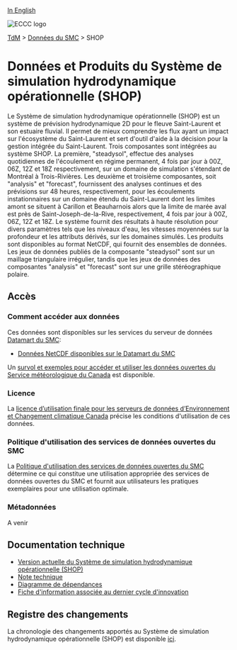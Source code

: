 [In English](readme_ohps_en.md)

![ECCC logo](../../img_eccc-logo.png)

[TdM](../../readme_fr.md) > [Données du SMC](../readme_fr.md) > SHOP

# Données et Produits du Système de simulation hydrodynamique opérationnelle (SHOP)

Le Système de simulation hydrodynamique opérationnelle (SHOP) est un système de prévision hydrodynamique 2D pour le fleuve Saint-Laurent et son estuaire fluvial. Il permet de mieux comprendre les flux ayant un impact sur l'écosystème du Saint-Laurent et sert d'outil d'aide à la décision pour la gestion intégrée du Saint-Laurent. Trois composantes sont intégrées au système SHOP. La première, "steadysol", effectue des analyses quotidiennes de l'écoulement en régime permanent, 4 fois par jour à 00Z, 06Z, 12Z et 18Z respectivement, sur un domaine de simulation s'étendant de Montréal à Trois-Rivières. Les deuxième et troisième composantes, soit "analysis" et "forecast", fournissent des analyses continues et des prévisions sur 48 heures, respectivement, pour les écoulements instationnaires sur un domaine étendu du Saint-Laurent dont les limites amont se situent à Carillon et Beauharnois alors que la limite de marée aval est près de Saint-Joseph-de-la-Rive, respectivement, 4 fois par jour à 00Z, 06Z, 12Z et 18Z. Le système fournit des résultats à haute résolution pour divers paramètres tels que les niveaux d'eau, les vitesses moyennées sur la profondeur et les attributs dérivés, sur les domaines simulés. Les produits sont disponibles au format NetCDF, qui fournit des ensembles de données. Les jeux de données publiés de la composante "steadysol" sont sur un maillage triangulaire irrégulier, tandis que les jeux de données des composantes  "analysis" et "forecast" sont sur une grille stéréographique polaire.

## Accès

### Comment accéder aux données

Ces données sont disponibles sur les services du serveur de données [Datamart du SMC](../../msc-datamart/readme_fr.md):

* [Données NetCDF disponibles sur le Datamart du SMC](readme_ohps-datamart_fr.md) 

Un [survol et exemples pour accéder et utiliser les données ouvertes du Service météorologique du Canada](../../usage/readme_fr.md) est disponible.

### Licence

La [licence d’utilisation finale pour les serveurs de données d’Environnement et Changement climatique Canada](../../licence/readme_fr.md) précise les conditions d'utilisation de ces données.

### Politique d'utilisation des services de données ouvertes du SMC

La [Politique d'utilisation des services de données ouvertes du SMC](../../usage-policy/readme_fr.md) détermine ce qui constitue une utilisation appropriée des services de données ouvertes du SMC et fournit aux utilisateurs les pratiques exemplaires pour une utilisation optimale.

### Métadonnées

A venir

## Documentation technique

* [Version actuelle du Système de simulation hydrodynamique opérationnelle (SHOP)](http://collaboration.cmc.ec.gc.ca/cmc/CMOI/product_guide/docs/tech_specifications/tech_specifications_SHOP_f.pdf)
* [Note technique](http://collaboration.cmc.ec.gc.ca/cmc/CMOI/product_guide/docs/tech_notes/technote_shop_f.pdf)
* [Diagramme de dépendances](https://collaboration.cmc.ec.gc.ca/cmc/cmos/public_doc/msc-data/nwep-dependency-diagrams/system_NSRPS-OHPS_fr.svg)
* [Fiche d'information associée au dernier cycle d'innovation](https://collaboration.cmc.ec.gc.ca/cmc/cmoi/product_guide/docs/fact_sheets/factsheet_shop_f.pdf)

## Registre des changements 

La chronologie des changements apportés au Système de simulation hydrodynamique opérationnelle (SHOP) est disponible [ici](changelog_ohps_fr.md).
